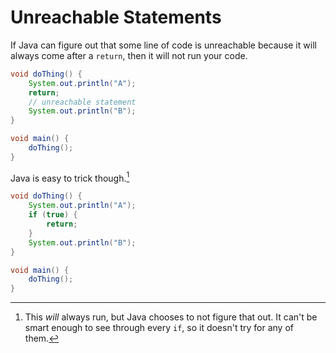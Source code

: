 # Unreachable Statements

If Java can figure out that some line of code is unreachable because it will always come after a
`return`, then it will not run your code.

```java
void doThing() {
    System.out.println("A");
    return;
    // unreachable statement
    System.out.println("B");
}

void main() {
    doThing();
}
```

Java is easy to trick though.[^trick]

```java
void doThing() {
    System.out.println("A");
    if (true) {
        return;
    }
    System.out.println("B");
}

void main() {
    doThing();
}
```

[^trick]: This _will_ always run, but Java chooses to not figure that out. It can't be smart enough to see through every `if`, so it doesn't try for any of them.

